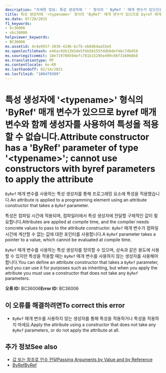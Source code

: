 ```yaml
---
description: "자세한 정보: 특성 생성자에 ' ' 형식의 ' ByRef ' 매개 변수가 있으므로 <typename> ByRef 매개 변수와 함께 생성자를 사용 하 여 특성을 적용할 수 없습니다."
title: 특성 생성자에 '<typename>' 형식의 'ByRef' 매개 변수가 있으므로 byref 매개 변수와 함께 생성자를 사용하여 특성을 적용할 수 없습니다.
ms.date: 07/20/2015
f1_keywords:
- bc36006
- vbc36006
helpviewer_keywords:
- BC36006
ms.assetid: 4c4e991f-3839-4196-bcfb-eb8464aa55e5
ms.openlocfilehash: e46ac92b13b5de5fbb50155fddb0def46c7dbd58
ms.sourcegitcommit: 10e719780594efc781b15295e499c66f316068b8
ms.translationtype: MT
ms.contentlocale: ko-KR
ms.lasthandoff: 02/14/2021
ms.locfileid: "100479389"
---
```

# <a name="attribute-constructor-has-a-byref-parameter-of-type-typename-cannot-use-constructors-with-byref-parameters-to-apply-the-attribute"></a><span data-ttu-id="28091-103">특성 생성자에 '\<typename>' 형식의 'ByRef' 매개 변수가 있으므로 byref 매개 변수와 함께 생성자를 사용하여 특성을 적용할 수 없습니다.</span><span class="sxs-lookup"><span data-stu-id="28091-103">Attribute constructor has a 'ByRef' parameter of type '\<typename>'; cannot use constructors with byref parameters to apply the attribute</span></span>

<span data-ttu-id="28091-104">`ByRef` 매개 변수를 사용하는 특성 생성자를 통해 프로그래밍 요소에 특성을 적용했습니다.</span><span class="sxs-lookup"><span data-stu-id="28091-104">An attribute is applied to a programming element using an attribute constructor that takes a `ByRef` parameter.</span></span>  
  
 <span data-ttu-id="28091-105">특성은 컴파일 시간에 적용되며, 컴파일러에서 특성 생성자에 전달할 구체적인 값이 필요합니다.</span><span class="sxs-lookup"><span data-stu-id="28091-105">Attributes are applied at compile time, and the compiler needs concrete values to pass to the attribute constructor.</span></span> <span data-ttu-id="28091-106">`ByRef` 매개 변수가 컴파일 시간에 계산할 수 없는 값에 대한 포인터를 사용합니다.</span><span class="sxs-lookup"><span data-stu-id="28091-106">A `ByRef` parameter takes a pointer to a value, which cannot be evaluated at compile time.</span></span>  
  
 <span data-ttu-id="28091-107">`ByRef` 매개 변수를 사용하는 특성 생성자를 정의할 수 있으며, 상속과 같은 용도에 사용할 수 있지만 특성을 적용할 때는 `ByRef` 매개 변수를 사용하지 않는 생성자를 사용해야 합니다.</span><span class="sxs-lookup"><span data-stu-id="28091-107">You can define an attribute constructor that takes a `ByRef` parameter, and you can use it for purposes such as inheriting, but when you apply the attribute you must use a constructor that does not take any `ByRef` parameters.</span></span>  
  
 <span data-ttu-id="28091-108">**오류 ID:** BC36006</span><span class="sxs-lookup"><span data-stu-id="28091-108">**Error ID:** BC36006</span></span>  
  
## <a name="to-correct-this-error"></a><span data-ttu-id="28091-109">이 오류를 해결하려면</span><span class="sxs-lookup"><span data-stu-id="28091-109">To correct this error</span></span>  
  
- <span data-ttu-id="28091-110">`ByRef` 매개 변수를 사용하지 않는 생성자를 통해 특성을 적용하거나 특성을 적용하지 마세요.</span><span class="sxs-lookup"><span data-stu-id="28091-110">Apply the attribute using a constructor that does not take any `ByRef` parameters, or do not apply the attribute at all.</span></span>  
  
## <a name="see-also"></a><span data-ttu-id="28091-111">추가 정보</span><span class="sxs-lookup"><span data-stu-id="28091-111">See also</span></span>

- [<span data-ttu-id="28091-112">값 또는 참조로 인수 전달</span><span class="sxs-lookup"><span data-stu-id="28091-112">Passing Arguments by Value and by Reference</span></span>](../programming-guide/language-features/procedures/passing-arguments-by-value-and-by-reference.md)
- [<span data-ttu-id="28091-113">ByRef</span><span class="sxs-lookup"><span data-stu-id="28091-113">ByRef</span></span>](../language-reference/modifiers/byref.md)
